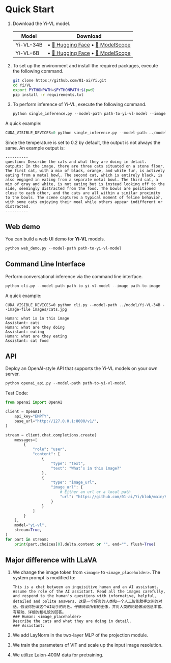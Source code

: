 # Quick Start

1. Download the Yi-VL model.

   | Model | Download |
   | --------- | -------------------------------------------------------------------------------------------------------------------------------------- |
   | Yi-VL-34B | • [🤗 Hugging Face](https://huggingface.co/01-ai/Yi-VL-34B) • [🤖 ModelScope](https://www.modelscope.cn/models/01ai/Yi-VL-34B/summary) |
   | Yi-VL-6B  | • [🤗 Hugging Face](https://huggingface.co/01-ai/Yi-VL-6B) • [🤖 ModelScope](https://www.modelscope.cn/models/01ai/Yi-VL-6B/summary)   |

2. To set up the environment and install the required packages, execute the following command.

   ```bash
   git clone https://github.com/01-ai/Yi.git
   cd Yi/VL
   export PYTHONPATH=$PYTHONPATH:$(pwd)
   pip install -r requirements.txt
   ```

3. To perform inference of Yi-VL, execute the following command.

   ```python
   python single_inference.py --model-path path-to-yi-vl-model --image-file path-to-image --question question-content
   ```

A quick example:

```python
CUDA_VISIBLE_DEVICES=0 python single_inference.py --model-path ../model/Yi-VL-34B --image-file images/cats.jpg --question "Describe the cats and what they are doing in detail."
```

Since the temperature is set to 0.2 by default, the output is not always the same. An example output is:

```
----------
question: Describe the cats and what they are doing in detail.
outputs: In the image, there are three cats situated on a stone floor. The first cat, with a mix of black, orange, and white fur, is actively eating from a metal bowl. The second cat, which is entirely black, is also engaged in eating from a separate metal bowl. The third cat, a mix of gray and white, is not eating but is instead looking off to the side, seemingly distracted from the food. The bowls are positioned close to each other, and the cats are all within a similar proximity to the bowls. The scene captures a typical moment of feline behavior, with some cats enjoying their meal while others appear indifferent or distracted.
----------
```

## Web demo

You can build a web UI demo for **Yi-VL** models.

```python
python web_demo.py --model-path path-to-yi-vl-model
```

## Command Line Interface

Perform conversational inference via the command line interface.

```python
python cli.py --model-path path-to-yi-vl-model --image path-to-image
```

A quick example:

```
CUDA_VISIBLE_DEVICES=0 python cli.py --model-path ../model/Yi-VL-34B --image-file images/cats.jpg

Human: what is in this image
Assistant: cats
Human: what are they doing
Assistant: eating
Human: what are they eating
Assistant: cat food
```

## API

Deploy an OpenAI-style API that supports the Yi-VL models on your own server.

```python
python openai_api.py --model-path path-to-yi-vl-model
```

Test Code:

```python
from openai import OpenAI

client = OpenAI(
    api_key="EMPTY",
    base_url="http://127.0.0.1:8000/v1/",
)

stream = client.chat.completions.create(
    messages=[
        {
            "role": "user",
            "content": [
                {
                    "type": "text",
                    "text": "What’s in this image?"
                },
                {
                    "type": "image_url",
                    "image_url": {
                        # Either an url or a local path
                        "url": "https://github.com/01-ai/Yi/blob/main/VL/images/cats.jpg?raw=true"
                    }
                }
            ]
        }
    ],
    model="yi-vl",
    stream=True,
)
for part in stream:
    print(part.choices[0].delta.content or "", end="", flush=True)
```

## Major difference with LLaVA

1. We change the image token from `<image>` to `<image_placeholder>`. The system prompt is modified to:

   ```
   This is a chat between an inquisitive human and an AI assistant. Assume the role of the AI assistant. Read all the images carefully, and respond to the human's questions with informative, helpful, detailed and polite answers. 这是一个好奇的人类和一个人工智能助手之间的对话。假设你扮演这个AI助手的角色。仔细阅读所有的图像，并对人类的问题做出信息丰富、有帮助、详细的和礼貌的回答。
   ### Human: <image_placeholder>
   Describe the cats and what they are doing in detail.
   ### Assistant:
   ```

2. We add LayNorm in the two-layer MLP of the projection module.
3. We train the parameters of ViT and scale up the input image resolution.
4. We utilize Laion-400M data for pretraining.
